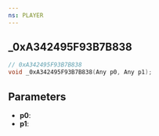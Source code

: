 ```yaml
---
ns: PLAYER
---
```

## _0xA342495F93B7B838

```c
// 0xA342495F93B7B838
void _0xA342495F93B7B838(Any p0, Any p1);
```

## Parameters
* **p0**:
* **p1**:
